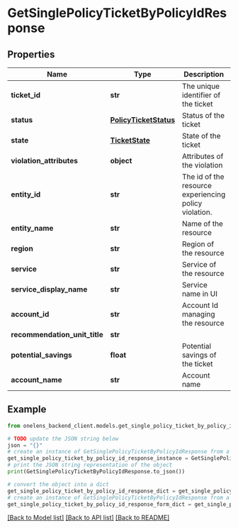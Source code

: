 # GetSinglePolicyTicketByPolicyIdResponse


## Properties

Name | Type | Description | Notes
------------ | ------------- | ------------- | -------------
**ticket_id** | **str** | The unique identifier of the ticket | 
**status** | [**PolicyTicketStatus**](PolicyTicketStatus.md) | Status of the ticket | 
**state** | [**TicketState**](TicketState.md) | State of the ticket | 
**violation_attributes** | **object** | Attributes of the violation | 
**entity_id** | **str** | The id of the resource experiencing policy violation. | 
**entity_name** | **str** | Name of the resource | 
**region** | **str** | Region of the resource | 
**service** | **str** | Service of the resource | 
**service_display_name** | **str** | Service name in UI | 
**account_id** | **str** | Account Id managing the resource | 
**recommendation_unit_title** | **str** |  | [optional] 
**potential_savings** | **float** | Potential savings of the ticket | 
**account_name** | **str** | Account name | 

## Example

```python
from onelens_backend_client.models.get_single_policy_ticket_by_policy_id_response import GetSinglePolicyTicketByPolicyIdResponse

# TODO update the JSON string below
json = "{}"
# create an instance of GetSinglePolicyTicketByPolicyIdResponse from a JSON string
get_single_policy_ticket_by_policy_id_response_instance = GetSinglePolicyTicketByPolicyIdResponse.from_json(json)
# print the JSON string representation of the object
print(GetSinglePolicyTicketByPolicyIdResponse.to_json())

# convert the object into a dict
get_single_policy_ticket_by_policy_id_response_dict = get_single_policy_ticket_by_policy_id_response_instance.to_dict()
# create an instance of GetSinglePolicyTicketByPolicyIdResponse from a dict
get_single_policy_ticket_by_policy_id_response_form_dict = get_single_policy_ticket_by_policy_id_response.from_dict(get_single_policy_ticket_by_policy_id_response_dict)
```
[[Back to Model list]](../README.md#documentation-for-models) [[Back to API list]](../README.md#documentation-for-api-endpoints) [[Back to README]](../README.md)


